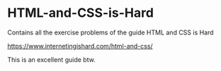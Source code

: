 # HTML-and-CSS-is-Hard
Contains all the exercise problems of the guide HTML and CSS is Hard 

https://www.internetingishard.com/html-and-css/ 

This is an excellent guide btw.
